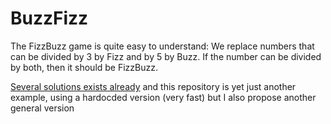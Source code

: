 # BuzzFizz

The FizzBuzz game is quite easy to understand:
We replace numbers that can be divided by 3 by Fizz and by 5 by Buzz.
If the number can be divided by both, then it should be FizzBuzz.

[Several solutions exists already](https://www.geeksforgeeks.org/different-implementations-of-the-fizzbuzz-problem-using-r-language/)
and this repository is yet just another example, using a hardocded version (very fast) but I also propose another general version
